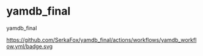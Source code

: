 # yamdb_final
yamdb_final

https://github.com/SerkaFox/yamdb_final/actions/workflows/yamdb_workflow.yml/badge.svg
